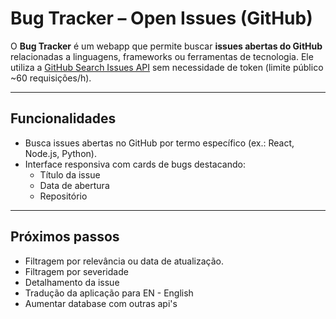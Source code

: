 # Bug Tracker – Open Issues (GitHub)

O **Bug Tracker** é um webapp que permite buscar **issues abertas do GitHub** relacionadas a linguagens, frameworks ou ferramentas de tecnologia.
Ele utiliza a [GitHub Search Issues API](https://docs.github.com/en/rest/search/search?apiVersion=2022-11-28#search-issues-and-pull-requests) sem necessidade de token (limite público ~60 requisições/h).

---
## Funcionalidades

- Busca issues abertas no GitHub por termo específico (ex.: React, Node.js, Python).
- Interface responsiva com cards de bugs destacando:
  - Título da issue  
  - Data de abertura  
  - Repositório  

---
## Próximos passos
- Filtragem por relevância ou data de atualização.
- Filtragem por severidade
- Detalhamento da issue
- Tradução da aplicação para EN - English
- Aumentar database com outras api's

